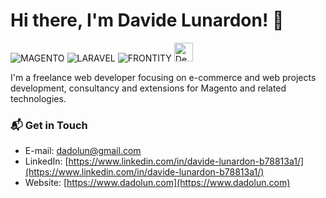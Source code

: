# Hi there, I'm Davide Lunardon! 👋

![MAGENTO](https://avatars.githubusercontent.com/u/168457?s=40&v=4)
![LARAVEL](https://avatars.githubusercontent.com/u/958072?s=40&v=4)
![FRONTITY](https://avatars.githubusercontent.com/u/36308514?s=40&v=4)
<img src="https://camo.githubusercontent.com/96a4b6cf73090301d5c076316e85203e73a60dc15aa6819519d4b75919f44375/68747470733a2f2f6d6564762e696f2f6173736574732f6465706c6f7965722f6c6f676f2e706e67" alt="Deployer Logo" height="30" data-canonical-src="https://medv.io/assets/deployer/logo.png" style="max-width: 100%;">

I'm a freelance web developer focusing on e-commerce and web projects development, consultancy and extensions for Magento and related technologies.

### 📬 Get in Touch
 - E-mail: dadolun@gmail.com
 - LinkedIn: [https://www.linkedin.com/in/davide-lunardon-b78813a1/](https://www.linkedin.com/in/davide-lunardon-b78813a1/)
 - Website: [https://www.dadolun.com](https://www.dadolun.com)
